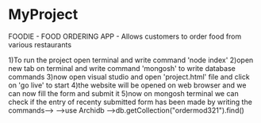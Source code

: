 # MyProject

FOODIE - FOOD ORDERING APP - Allows customers to order food from various restaurants

1)To run the project open terminal and write command 'node index'
2)open new tab on terminal and write command 'mongosh' to write database commands
3)now open visual studio and open 'project.html' file and click on 'go live' to start
4)the website will be opened on web browser and we can now fill the form and submit it
5)now on mongosh terminal we can check if the entry of recenty submitted form has been made by writing the commands--> 
-->use Archidb
-->db.getCollection("ordermod321").find()
